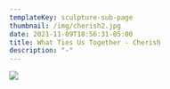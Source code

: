 ```yaml
---
templateKey: sculpture-sub-page
thumbnail: /img/cherish2.jpg
date: 2021-11-09T18:56:31-05:00
title: What Ties Us Together - Cherish
description: "-"
---
```

![](/img/cherish.jpg)